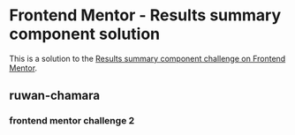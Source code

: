 # Frontend Mentor - Results summary component solution

This is a solution to the [Results summary component challenge on Frontend Mentor](https://www.frontendmentor.io/challenges/results-summary-component-CE_K6s0maV).

<h2>ruwan-chamara</h2>
<h3>frontend mentor challenge 2</h3>
